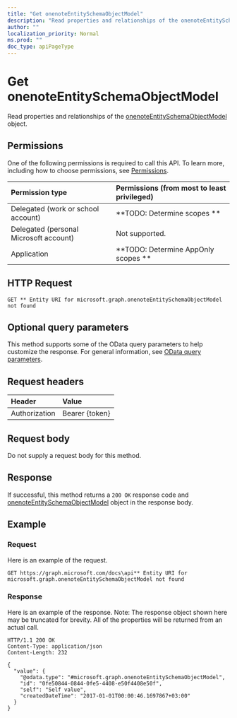 ```yaml
---
title: "Get onenoteEntitySchemaObjectModel"
description: "Read properties and relationships of the onenoteEntitySchemaObjectModel object."
author: ""
localization_priority: Normal
ms.prod: ""
doc_type: apiPageType
---
```


# Get onenoteEntitySchemaObjectModel

Read properties and relationships of the [onenoteEntitySchemaObjectModel](../resources/onenoteentityschemaobjectmodel.md) object.

## Permissions
One of the following permissions is required to call this API. To learn more, including how to choose permissions, see [Permissions](/concepts/permissions-reference.md).

|Permission type|Permissions (from most to least privileged)|
|:---|:---|
|Delegated (work or school account)|**TODO: Determine scopes **|
|Delegated (personal Microsoft account)|Not supported.|
|Application|**TODO: Determine AppOnly scopes **|

## HTTP Request
<!-- {
  "blockType": "ignored"
}
-->
``` http
GET ** Entity URI for microsoft.graph.onenoteEntitySchemaObjectModel not found
```

## Optional query parameters
This method supports some of the OData query parameters to help customize the response. For general information, see [OData query parameters](/graph/query-parameters).

## Request headers
|Header|Value|
|:---|:---|
|Authorization|Bearer {token}|

## Request body
Do not supply a request body for this method.

## Response
If successful, this method returns a `200 OK` response code and [onenoteEntitySchemaObjectModel](../resources/onenoteentityschemaobjectmodel.md) object in the response body.

## Example

### Request
Here is an example of the request.
<!-- {
  "blockType": "request",
  "name": "get_onenoteentityschemaobjectmodel"
}
-->
``` http
GET https://graph.microsoft.com/docs\api** Entity URI for microsoft.graph.onenoteEntitySchemaObjectModel not found
```

### Response
Here is an example of the response. Note: The response object shown here may be truncated for brevity. All of the properties will be returned from an actual call.
<!-- {
  "blockType": "response",
  "truncated": true,
  "@odata.type": "microsoft.graph.onenoteEntitySchemaObjectModel"
}
-->
``` http
HTTP/1.1 200 OK
Content-Type: application/json
Content-Length: 232

{
  "value": {
    "@odata.type": "#microsoft.graph.onenoteEntitySchemaObjectModel",
    "id": "0fe50844-0844-0fe5-4408-e50f4408e50f",
    "self": "Self value",
    "createdDateTime": "2017-01-01T00:00:46.1697867+03:00"
  }
}
```

